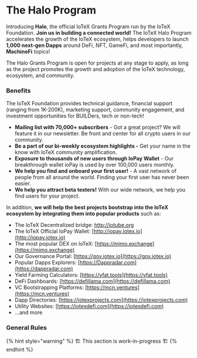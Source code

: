 # The Halo Program

Introducing **Halo**, the official IoTeX Grants Program run by the IoTeX Foundation. **Join us in building a connected world!** The IoTeX Halo Program accelerates the growth of the IoTeX ecosystem, helps developers to launch **1,000 next-gen Dapps** around DeFi, NFT, GameFi, and most importantly, **MachineFi** topics!&#x20;

The Halo Grants Program is open for projects at any stage to apply, as long as the project promotes the growth and adoption of the IoTeX technology, ecosystem, and community.

### **Benefits**

The IoTeX Foundation provides technical guidance, financial support (ranging from 1K-200K), marketing support, community engagement, and investment opportunities for BUILDers, tech or non-tech!

* **Mailing list with 70,000+ subscribers** - Got a great project? We will feature it in our newsletter. Be front and center for all crypto users in our community.
* **Be a part of our bi-weekly ecosystem highlights -** Get your name in the know with IoTeX community amplification.
* **Exposure to thousands of new users through IoPay Wallet** - Our breakthrough wallet ioPay is used by over 100,000 users monthly.
* **We help you find and onboard your first user!** - A vast network of people from all around the world. Finding your first user has never been easier.
* **We help you attract beta testers!** With our wide network, we help you find users for your project.

In addition, **we will help the best projects bootstrap into the IoTeX ecosystem by integrating them into popular products** such as:

* The IoTeX Decentralized bridge: [http://iotube.org ](http://iotube.org)
* The IoTeX Official IoPay Wallet: [http://iopay.iotex.io](http://iopay.iotex.io)
* The most popular DEX on IoTeX: [https://mimo.exchange](https://mimo.exchange)
* Our Governance Portal: [https://gov.iotex.io](https://gov.iotex.io)
* Popular Dapps Explorers: [https://Dappradar.com](https://dappradar.com)
* Yield Farming Calculators: [https://vfat.tools](https://vfat.tools)
* DeFi Dashboards: [https://defillama.com](https://defillama.com)
* VC Bootstrapping Platforms: [https://mcn.ventures](https://mcn.ventures)
* Dapp Directories: [https://iotexprojects.com](https://iotexprojects.com)
* Utility Websites: [https://iotexdefi.com](https://iotexdefi.com)
* ...and more

### General Rules

{% hint style="warning" %}
&#x20;🏗 This section is work-in-progress  🏗
{% endhint %}
